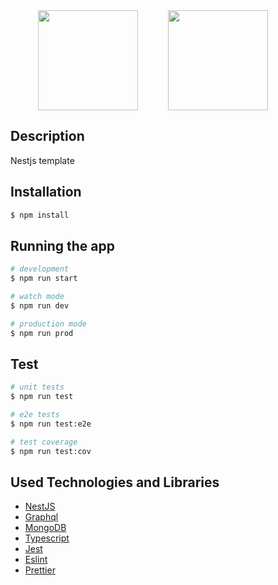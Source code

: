 <div style="display: flex; justify-content: center;">
  <a href="http://nestjs.com/" target="blank" style="margin-right:3rem;">
    <img src="https://docs.nestjs.com/assets/logo-small.svg" style="height: 160px;" />
  </a>
  <a href="https://graphql.org/" target="blank" style="margin-right:3rem;">
    <img src="https://graphql.org/img/logo.svg" style="height: 160px;">
  </a>
</div>

## Description

Nestjs template

## Installation

```bash
$ npm install
```

## Running the app

```bash
# development
$ npm run start

# watch mode
$ npm run dev

# production mode
$ npm run prod
```

## Test

```bash
# unit tests
$ npm run test

# e2e tests
$ npm run test:e2e

# test coverage
$ npm run test:cov
```

## Used Technologies and Libraries

- [NestJS](https://nestjs.com/)
- [Graphql](https://graphql.org/)
- [MongoDB](https://www.mongodb.com/)
- [Typescript](https://www.typescriptlang.org/)
- [Jest](https://jestjs.io/)
- [Eslint](https://eslint.org/)
- [Prettier](https://prettier.io/)
